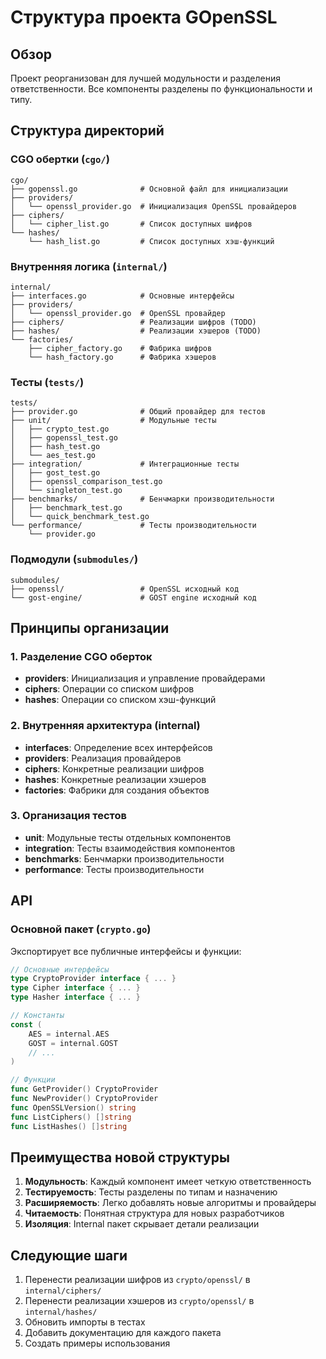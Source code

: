 # Структура проекта GOpenSSL

## Обзор
Проект реорганизован для лучшей модульности и разделения ответственности. Все компоненты разделены по функциональности и типу.

## Структура директорий

### CGO обертки (`cgo/`)
```
cgo/
├── gopenssl.go              # Основной файл для инициализации
├── providers/
│   └── openssl_provider.go  # Инициализация OpenSSL провайдеров
├── ciphers/
│   └── cipher_list.go       # Список доступных шифров
└── hashes/
    └── hash_list.go         # Список доступных хэш-функций
```

### Внутренняя логика (`internal/`)
```
internal/
├── interfaces.go            # Основные интерфейсы
├── providers/
│   └── openssl_provider.go  # OpenSSL провайдер
├── ciphers/                 # Реализации шифров (TODO)
├── hashes/                  # Реализации хэшеров (TODO)
└── factories/
    ├── cipher_factory.go    # Фабрика шифров
    └── hash_factory.go      # Фабрика хэшеров
```

### Тесты (`tests/`)
```
tests/
├── provider.go              # Общий провайдер для тестов
├── unit/                    # Модульные тесты
│   ├── crypto_test.go
│   ├── gopenssl_test.go
│   ├── hash_test.go
│   └── aes_test.go
├── integration/             # Интеграционные тесты
│   ├── gost_test.go
│   ├── openssl_comparison_test.go
│   └── singleton_test.go
├── benchmarks/              # Бенчмарки производительности
│   ├── benchmark_test.go
│   └── quick_benchmark_test.go
└── performance/             # Тесты производительности
    └── provider.go
```

### Подмодули (`submodules/`)
```
submodules/
├── openssl/                 # OpenSSL исходный код
└── gost-engine/             # GOST engine исходный код
```

## Принципы организации

### 1. Разделение CGO оберток
- **providers**: Инициализация и управление провайдерами
- **ciphers**: Операции со списком шифров
- **hashes**: Операции со списком хэш-функций

### 2. Внутренняя архитектура (internal)
- **interfaces**: Определение всех интерфейсов
- **providers**: Реализация провайдеров
- **ciphers**: Конкретные реализации шифров
- **hashes**: Конкретные реализации хэшеров
- **factories**: Фабрики для создания объектов

### 3. Организация тестов
- **unit**: Модульные тесты отдельных компонентов
- **integration**: Тесты взаимодействия компонентов
- **benchmarks**: Бенчмарки производительности
- **performance**: Тесты производительности

## API

### Основной пакет (`crypto.go`)
Экспортирует все публичные интерфейсы и функции:

```go
// Основные интерфейсы
type CryptoProvider interface { ... }
type Cipher interface { ... }
type Hasher interface { ... }

// Константы
const (
    AES = internal.AES
    GOST = internal.GOST
    // ...
)

// Функции
func GetProvider() CryptoProvider
func NewProvider() CryptoProvider
func OpenSSLVersion() string
func ListCiphers() []string
func ListHashes() []string
```

## Преимущества новой структуры

1. **Модульность**: Каждый компонент имеет четкую ответственность
2. **Тестируемость**: Тесты разделены по типам и назначению
3. **Расширяемость**: Легко добавлять новые алгоритмы и провайдеры
4. **Читаемость**: Понятная структура для новых разработчиков
5. **Изоляция**: Internal пакет скрывает детали реализации

## Следующие шаги

1. Перенести реализации шифров из `crypto/openssl/` в `internal/ciphers/`
2. Перенести реализации хэшеров из `crypto/openssl/` в `internal/hashes/`
3. Обновить импорты в тестах
4. Добавить документацию для каждого пакета
5. Создать примеры использования 